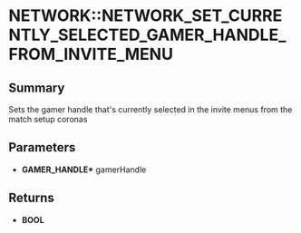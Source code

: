 # NETWORK::NETWORK_SET_CURRENTLY_SELECTED_GAMER_HANDLE_FROM_INVITE_MENU

## Summary
Sets the gamer handle that's currently selected in the invite menus from the match setup coronas

## Parameters
* **GAMER_HANDLE\*** gamerHandle

## Returns
* **BOOL**